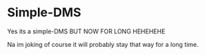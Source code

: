 # Simple-DMS

Yes its a simple-DMS
BUT NOW FOR LONG HEHEHEHE




Na im joking of course it will probably stay that way for a long time.
